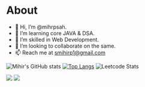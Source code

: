 # About


- 👋 Hi, I’m @mihrpsah.
- 👀 I’m learning core JAVA & DSA.
- 🌱 I’m skilled in Web Development.
- 💞️ I’m looking to collaborate on the same.
- 📫 Reach me at smihirp1@gmail.com

<!---
mihrpsah/mihrpsah is a ✨ special ✨ repository because its `README.md` (this file) appears on your GitHub profile.
You can click the Preview link to take a look at your changes.
--->

   ![Mihir's GitHub stats](https://github-readme-stats.vercel.app/api?username=mihrpsah&show_icons=true&theme=radical)
   [![Top Langs](https://github-readme-stats.vercel.app/api/top-langs/?username=mihrpsah)](https://github.com/anuraghazra/github-readme-stats)
   ![Leetcode Stats](https://leetcard.jacoblin.cool/mihrpsah)
   
   ![](https://leetcard.jacoblin.cool/mihrpsah?theme=unicorn)
![](https://leetcard.jacoblin.cool/mihrpsah?theme=light,unicorn)

   

